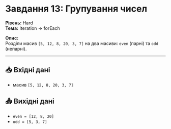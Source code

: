 # Завдання 13: Групування чисел

**Рівень:** Hard  
**Тема:** Iteration → forEach  

**Опис:**  
Розділи масив `[5, 12, 8, 20, 3, 7]` на два масиви: `even` (парні) та `odd` (непарні).

---

## 📥 Вхідні дані
- масив `[5, 12, 8, 20, 3, 7]`

## 📤 Вихідні дані
- `even = [12, 8, 20]`  
- `odd = [5, 3, 7]`